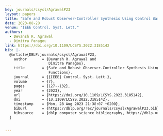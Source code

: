 ```yaml
---
key: journals/csysl/AgrawalP23
layout: papers
title: "Safe and Robust Observer-Controller Synthesis Using Control Barrier Functions."
date: 2023-08-28
venue: "IEEE Control. Syst. Lett."
authors:
  - Devansh R. Agrawal
  - Dimitra Panagou
link: https://doi.org/10.1109/LCSYS.2022.3185142
bib: |-
  @article{DBLP:journals/csysl/AgrawalP23,
    author       = {Devansh R. Agrawal and
                    Dimitra Panagou},
    title        = {Safe and Robust Observer-Controller Synthesis Using Control Barrier
                    Functions},
    journal      = {{IEEE} Control. Syst. Lett.},
    volume       = {7},
    pages        = {127--132},
    year         = {2023},
    url          = {https://doi.org/10.1109/LCSYS.2022.3185142},
    doi          = {10.1109/LCSYS.2022.3185142},
    timestamp    = {Mon, 28 Aug 2023 21:38:07 +0200},
    biburl       = {https://dblp.org/rec/journals/csysl/AgrawalP23.bib},
    bibsource    = {dblp computer science bibliography, https://dblp.org}
  }


---
```

